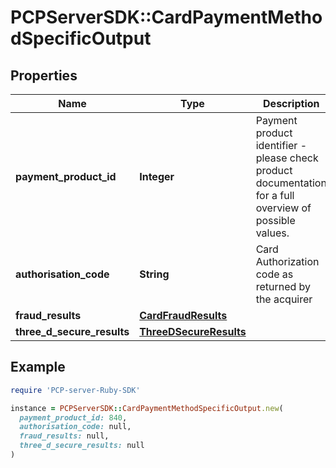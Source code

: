 # PCPServerSDK::CardPaymentMethodSpecificOutput

## Properties

| Name | Type | Description | Notes |
| ---- | ---- | ----------- | ----- |
| **payment_product_id** | **Integer** | Payment product identifier - please check product documentation for a full overview of possible values. | [optional] |
| **authorisation_code** | **String** | Card Authorization code as returned by the acquirer | [optional] |
| **fraud_results** | [**CardFraudResults**](CardFraudResults.md) |  | [optional] |
| **three_d_secure_results** | [**ThreeDSecureResults**](ThreeDSecureResults.md) |  | [optional] |

## Example

```ruby
require 'PCP-server-Ruby-SDK'

instance = PCPServerSDK::CardPaymentMethodSpecificOutput.new(
  payment_product_id: 840,
  authorisation_code: null,
  fraud_results: null,
  three_d_secure_results: null
)
```

